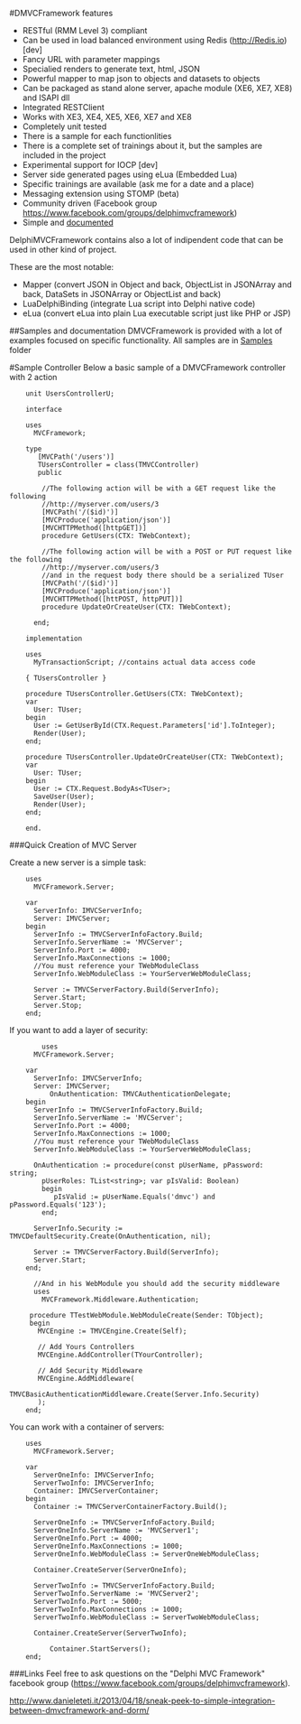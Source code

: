 #DMVCFramework features
  * RESTful (RMM Level 3) compliant
  * Can be used in load balanced environment using Redis (http://Redis.io) [dev]
  * Fancy URL with parameter mappings
  * Specialied renders to generate text, html, JSON
  * Powerful mapper to map json to objects and datasets to objects
  * Can be packaged as stand alone server, apache module (XE6, XE7, XE8) and ISAPI dll
  * Integrated RESTClient
  * Works with XE3, XE4, XE5, XE6, XE7 and XE8
  * Completely unit tested
  * There is a sample for each functionlities
  * There is a complete set of trainings about it, but the samples are included in the project
  * Experimental support for IOCP [dev]
  * Server side generated pages using eLua (Embedded Lua)
  * Specific trainings are available (ask me for a date and a place)
  * Messaging extension using STOMP (beta)
  * Community driven (Facebook group https://www.facebook.com/groups/delphimvcframework)
  * Simple and [documented](https://github.com/danieleteti/delphimvcframework/blob/master/docs/ITDevCON%202013%20-%20Introduction%20to%20DelphiMVCFramework.pdf)
  

DelphiMVCFramework contains also a lot of indipendent code that can be used in other kind of project. 

These are the most notable:

  * Mapper (convert JSON in Object and back, ObjectList in JSONArray and back, DataSets in JSONArray or ObjectList and back)
  * LuaDelphiBinding (integrate Lua script into Delphi native code)
  * eLua (convert eLua into plain Lua executable script just like PHP or JSP)

##Samples and documentation
DMVCFramework is provided with a lot of examples focused on specific functionality.
All samples are in [Samples](https://github.com/danieleteti/delphimvcframework/tree/master/samples) folder


#Sample Controller
Below a basic sample of a DMVCFramework controller with 2 action

```delphi
	unit UsersControllerU;
	  
	interface
	  
	uses 
	  MVCFramework;
	 
	type 
	   [MVCPath('/users')]
	   TUsersController = class(TMVCController)
	   public
	    
	    //The following action will be with a GET request like the following
	    //http://myserver.com/users/3
	    [MVCPath('/($id)')]
	    [MVCProduce('application/json')]
	    [MVCHTTPMethod([httpGET])]
	    procedure GetUsers(CTX: TWebContext);
	
	    //The following action will be with a POST or PUT request like the following
	    //http://myserver.com/users/3
	    //and in the request body there should be a serialized TUser
	    [MVCPath('/($id)')]
	    [MVCProduce('application/json')]
	    [MVCHTTPMethod([httPOST, httpPUT])]
	    procedure UpdateOrCreateUser(CTX: TWebContext);
	
	  end;
	 
	implementation
	
	uses
	  MyTransactionScript; //contains actual data access code
	  
	{ TUsersController }
	 
	procedure TUsersController.GetUsers(CTX: TWebContext);
	var
	  User: TUser;
	begin
	  User := GetUserById(CTX.Request.Parameters['id'].ToInteger);
	  Render(User);
	end;
	
	procedure TUsersController.UpdateOrCreateUser(CTX: TWebContext);
	var
	  User: TUser;
	begin
	  User := CTX.Request.BodyAs<TUser>;
	  SaveUser(User);
	  Render(User);
	end;	
	  
	end.
```

###Quick Creation of MVC Server

Create a new server is a simple task:

```delphi
	uses
	  MVCFramework.Server;
	
	var
	  ServerInfo: IMVCServerInfo;
	  Server: IMVCServer;
	begin
	  ServerInfo := TMVCServerInfoFactory.Build;
	  ServerInfo.ServerName := 'MVCServer';
	  ServerInfo.Port := 4000;
	  ServerInfo.MaxConnections := 1000;
	  //You must reference your TWebModuleClass  
	  ServerInfo.WebModuleClass := YourServerWebModuleClass;
	
	  Server := TMVCServerFactory.Build(ServerInfo);
	  Server.Start;
	  Server.Stop;
	end;
```

If you want to add a layer of security:

```delphi
        uses
	  MVCFramework.Server;
	
	var
	  ServerInfo: IMVCServerInfo;
	  Server: IMVCServer;
          OnAuthentication: TMVCAuthenticationDelegate;
	begin
	  ServerInfo := TMVCServerInfoFactory.Build;
	  ServerInfo.ServerName := 'MVCServer';
	  ServerInfo.Port := 4000;
	  ServerInfo.MaxConnections := 1000;
	  //You must reference your TWebModuleClass  
	  ServerInfo.WebModuleClass := YourServerWebModuleClass;

      OnAuthentication := procedure(const pUserName, pPassword: string;
        pUserRoles: TList<string>; var pIsValid: Boolean)
        begin
           pIsValid := pUserName.Equals('dmvc') and pPassword.Equals('123');
        end;

	  ServerInfo.Security := TMVCDefaultSecurity.Create(OnAuthentication, nil);
	
	  Server := TMVCServerFactory.Build(ServerInfo);
	  Server.Start;
	end;

      //And in his WebModule you should add the security middleware
      uses
        MVCFramework.Middleware.Authentication;
    
     procedure TTestWebModule.WebModuleCreate(Sender: TObject);
     begin
       MVCEngine := TMVCEngine.Create(Self);
	
       // Add Yours Controllers
       MVCEngine.AddController(TYourController);
	
       // Add Security Middleware
       MVCEngine.AddMiddleware(
	     TMVCBasicAuthenticationMiddleware.Create(Server.Info.Security)
       );
	end;  
```

You can work with a container of servers:

```delphi
	uses 
	  MVCFramework.Server;
	
	var
	  ServerOneInfo: IMVCServerInfo;
	  ServerTwoInfo: IMVCServerInfo;
	  Container: IMVCServerContainer;
	begin
	  Container := TMVCServerContainerFactory.Build();
	
	  ServerOneInfo := TMVCServerInfoFactory.Build;
	  ServerOneInfo.ServerName := 'MVCServer1';
	  ServerOneInfo.Port := 4000;
	  ServerOneInfo.MaxConnections := 1000;
	  ServerOneInfo.WebModuleClass := ServerOneWebModuleClass;
	
	  Container.CreateServer(ServerOneInfo);
	
	  ServerTwoInfo := TMVCServerInfoFactory.Build;
	  ServerTwoInfo.ServerName := 'MVCServer2';
	  ServerTwoInfo.Port := 5000;
	  ServerTwoInfo.MaxConnections := 1000;
	  ServerTwoInfo.WebModuleClass := ServerTwoWebModuleClass;
	
	  Container.CreateServer(ServerTwoInfo);
      
          Container.StartServers();
	end;  
```

###Links
Feel free to ask questions on the "Delphi MVC Framework" facebook group (https://www.facebook.com/groups/delphimvcframework).

http://www.danieleteti.it/2013/04/18/sneak-peek-to-simple-integration-between-dmvcframework-and-dorm/

